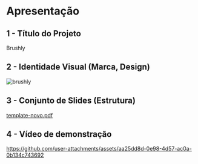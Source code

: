 # Apresentação



## 1 - Título do Projeto

Brushly

## 2 - Identidade Visual (Marca, Design)

![brushly](https://github.com/user-attachments/assets/6a467035-2c54-4140-9103-8adf4aa775aa)


## 3 - Conjunto de Slides (Estrutura)

[template-novo.pdf](https://github.com/user-attachments/files/20892840/template-novo.pdf)


## 4 - Vídeo de demonstração



https://github.com/user-attachments/assets/aa25dd8d-0e98-4d57-ac0a-0b134c743692



